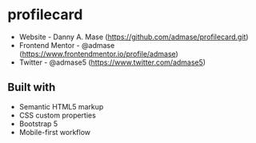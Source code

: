 # profilecard

- Website - Danny A. Mase (https://github.com/admase/profilecard.git)
- Frontend Mentor - @admase (https://www.frontendmentor.io/profile/admase)
- Twitter - @admase5 (https://www.twitter.com/admase5)

## Built with
- Semantic HTML5 markup
- CSS custom properties
- Bootstrap 5
- Mobile-first workflow
